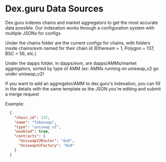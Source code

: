 # Dex.guru Data Sources
Dex.guru indexes chains and market aggregators to get the most accurate data possible. Our indexation works through a
configuration system with multiple JSONs for configs.

Under the chains folder are the current configs for chains, with folders inside chains/evm named for their chain id 
(Ethereum = 1, Polygon = 137, BSC = 56, etc.)

Under the dapps folder, in dapps/evm, are dapps/AMMs/market aggregators, sorted by type of AMM 
(ex: AMMs running on uniswap_v2 go under uniswap_v2)

If you want to add an aggregator/AMM to dex.guru's indexation, you can fill in the details with the same template as the 
JSON you're editing and submit a merge request

Example:
```json
  {
    "chain_id": 137,
    "name": "fakeswap",
    "type": "uniswap_v2",
    "enabled": true,
    "contracts": {
      "UniswapV2Router": "0x0",
      "UniswapV2Factory": "0x0"
    }
  }
```